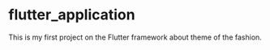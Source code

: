 # flutter_application
This is my first project on the Flutter framework about theme of the fashion.
